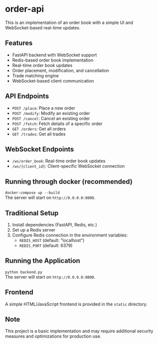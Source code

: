 # order-api

This is an implementation of an order book with a simple UI and WebSocket-based real-time updates.

## Features

- FastAPI backend with WebSocket support
- Redis-based order book implementation
- Real-time order book updates
- Order placement, modification, and cancellation
- Trade matching engine
- WebSocket-based client communication

## API Endpoints

- `POST /place`: Place a new order
- `POST /modify`: Modify an existing order
- `POST /cancel`: Cancel an existing order
- `POST /fetch`: Fetch details of a specific order
- `GET /orders`: Get all orders
- `GET /trades`: Get all trades

## WebSocket Endpoints

- `/ws/order_book`: Real-time order book updates
- `/ws/{client_id}`: Client-specific WebSocket connection

## Running through docker (recommended)

`docker-compose up --build`  
The server will start on `http://0.0.0.0:8000`.

## Traditional Setup

1. Install dependencies (FastAPI, Redis, etc.)
2. Set up a Redis server
3. Configure Redis connection in the environment variables:
   - `REDIS_HOST` (default: "localhost")
   - `REDIS_PORT` (default: 6379)

## Running the Application

`python backend.py`  
The server will start on `http://0.0.0.0:8000`.

## Frontend

A simple HTML/JavaScript frontend is provided in the `static` directory.

## Note

This project is a basic implementation and may require additional security measures and optimizations for production use.
